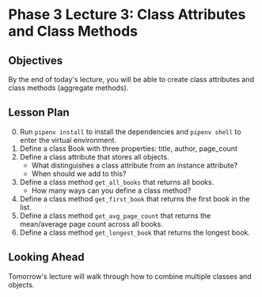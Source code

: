 # Phase 3 Lecture 3: Class Attributes and Class Methods

## Objectives

By the end of today's lecture, you will be able to create class attributes and class methods (aggregate methods).

## Lesson Plan

0. Run `pipenv install` to install the dependencies and `pipenv shell` to enter the virtual environment.
1. Define a class Book with three properties: title, author, page_count
2. Define a class attribute that stores all objects.
    - What distinguishes a class attribute from an instance attribute?
    - When should we add to this?
3. Define a class method `get_all_books` that returns all books.
    - How many ways can you define a class method?
4. Define a class method `get_first_book` that returns the first book in the list.
5. Define a class method `get_avg_page_count` that returns the mean/average page count across all books.
6. Define a class method `get_longest_book` that returns the longest book.

## Looking Ahead

Tomorrow's lecture will walk through how to combine multiple classes and objects.